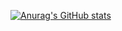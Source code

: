 [![Anurag's GitHub stats](https://github-readme-stats.vercel.app/api?username=twrps)](https://github.com/anuraghazra/github-readme-stats)
